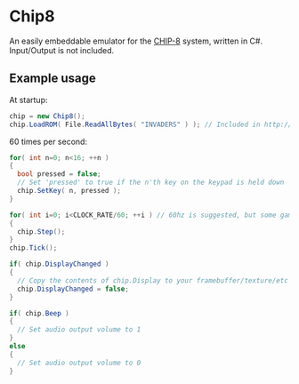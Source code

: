 # Chip8
An easily embeddable emulator for the [CHIP-8](https://en.wikipedia.org/wiki/CHIP-8) system, written in C#. Input/Output is not included.

## Example usage

At startup:

```C#
chip = new Chip8();
chip.LoadROM( File.ReadAllBytes( "INVADERS" ) ); // Included in http://www.zophar.net/pdroms/chip8/chip-8-games-pack.html
```

60 times per second:

```C#
for( int n=0; n<16; ++n )
{
  bool pressed = false;
  // Set 'pressed' to true if the n'th key on the keypad is held down
  chip.SetKey( n, pressed );
}

for( int i=0; i<CLOCK_RATE/60; ++i ) // 60hz is suggested, but some games will feel better at higher speeds
{
  chip.Step();
}
chip.Tick();

if( chip.DisplayChanged )
{
  // Copy the contents of chip.Display to your framebuffer/texture/etc
  chip.DisplayChanged = false;
}

if( chip.Beep )
{
  // Set audio output volume to 1
}
else
{
  // Set audio output volume to 0
}
```
